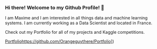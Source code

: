 ### Hi there! Welcome to my Github Profile! 👋

<!--
**Orangeguythere/Orangeguythere** is a ✨ _special_ ✨ repository because its `README.md` (this file) appears on your GitHub profile.

Here are some ideas to get you started:

- 🔭 I’m currently working on ...
- 🌱 I’m currently learning ...
- 👯 I’m looking to collaborate on ...
- 🤔 I’m looking for help with ...
- 💬 Ask me about ...
- 📫 How to reach me: ...
- 😄 Pronouns: ...
- ⚡ Fun fact: ...
-->



I am Maxime and I am interested in all things data and machine learning systems. I am currently working as a Data Scientist and located in France. 

Check out my Portfolio for all of my projects and Kaggle competitions.

[Portfolio]([https://github.com/Orangeguythere/Portfolio)https://github.com/Orangeguythere/Portfolio])


